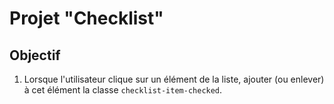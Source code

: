# Projet "Checklist"

## Objectif
1. Lorsque l'utilisateur clique sur un élément de la liste, ajouter (ou enlever) à cet élément la classe `checklist-item-checked`.
